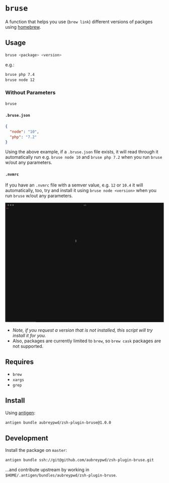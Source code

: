 # `bruse`

A function that helps you use (`brew link`) different versions of packges using [homebrew](https://brew.sh).

## Usage

```bash
bruse <package> <version>
```

e.g.:

```bash
bruse php 7.4
bruse node 12
```

### Without Parameters

```bash
bruse
```

#### `.bruse.json`

```json
{
  "node": "10",
  "php": "7.2"
}
```

Using the above example, if a `.bruse.json` file exists, it will read through it automatically run e.g. `bruse node 10` and `bruse php 7.2` when you run `bruse` w/out any parameters.

#### `.nvmrc`

If you have an `.nvmrc` file with a semver value, e.g. `12` or `10.4` it will automatically, too, try and install it using `bruse node <version>` when you run `bruse` w/out any parameters.

![Screenshot](screenshot.gif)

- _Note, if you request a version that is not installed, this script will try install it for you._
- Also, packages are currently limited to `brew`, so `brew cask` packages are not supported.

## Requires

- `brew`
- `xargs`
- `grep`

## Install

Using [antigen](https://github.com/zsh-users/antigen):

```bash
antigen bundle aubreypwd/zsh-plugin-bruse@1.0.0
```

## Development

Install the package on `master`:

```bash
antigen bundle ssh://git@github.com/aubreypwd/zsh-plugin-bruse.git
```

...and contribute upstream by working in `$HOME/.antigen/bundles/aubreypwd/zsh-plugin-bruse`.
